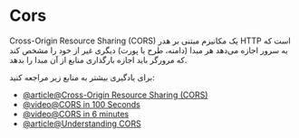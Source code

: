 # Cors

Cross-Origin Resource Sharing (CORS) یک مکانیزم مبتنی بر هدر HTTP است که به سرور اجازه می‌دهد هر مبدا (دامنه، طرح یا پورت) دیگری غیر از خود را مشخص کند که مرورگر باید اجازه بارگذاری منابع از آن مبدا را بدهد.

برای یادگیری بیشتر به منابع زیر مراجعه کنید:

- [@article@Cross-Origin Resource Sharing (CORS)](https://developer.mozilla.org/en-US/docs/Web/HTTP/CORS)
- [@video@CORS in 100 Seconds](https://www.youtube.com/watch?v=4KHiSt0oLJ0)
- [@video@CORS in 6 minutes](https://www.youtube.com/watch?v=PNtFSVU-YTI)
- [@article@Understanding CORS](https://rbika.com/blog/understanding-cors)
